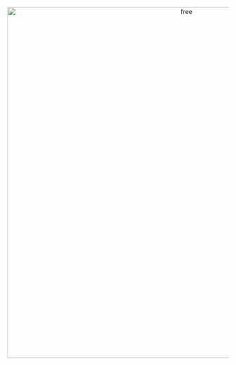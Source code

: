 <p align="center">
  <img src="https://github.com/user-attachments/assets/ecdf28f7-b88f-415e-918d-5934f7169204" alt="free" width="800">
</p>
